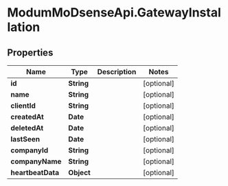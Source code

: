 # ModumMoDsenseApi.GatewayInstallation

## Properties

Name | Type | Description | Notes
------------ | ------------- | ------------- | -------------
**id** | **String** |  | [optional] 
**name** | **String** |  | [optional] 
**clientId** | **String** |  | [optional] 
**createdAt** | **Date** |  | [optional] 
**deletedAt** | **Date** |  | [optional] 
**lastSeen** | **Date** |  | [optional] 
**companyId** | **String** |  | [optional] 
**companyName** | **String** |  | [optional] 
**heartbeatData** | **Object** |  | [optional] 


